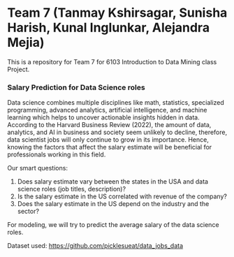 # Team 7 (Tanmay Kshirsagar, Sunisha Harish, Kunal Inglunkar, Alejandra Mejia)

This is a repository for Team 7 for 6103 Introduction to Data Mining class Project. 

### Salary Prediction for Data Science roles

Data science combines multiple disciplines like math, statistics, specialized programming, advanced analytics, artificial intelligence, and machine learning which helps to uncover actionable insights hidden in data. According to the Harvard Business Review (2022), the amount of data, analytics, and AI in business and society seem unlikely to decline, therefore, data scientist jobs will only continue to grow in its importance. Hence, knowing the factors that affect the salary estimate will be beneficial for professionals working in this field. 

Our smart questions:
1) Does salary estimate vary between the states in the USA and data science roles (job titles, description)?
2) Is the salary estimate in the US correlated with revenue of the company?
3) Does the salary estimate in the US depend on the industry and the sector?

For modeling, we will try to predict the average salary of the data science roles.

Dataset used: https://github.com/picklesueat/data_jobs_data
